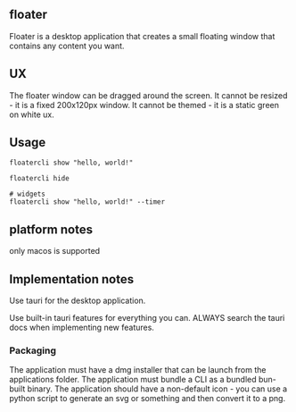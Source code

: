 ## floater


Floater is a desktop application that creates a small floating window that contains any content you want.

## UX

The floater window can be dragged around the screen.
It cannot be resized - it is a fixed 200x120px window.
It cannot be themed - it is a static green on white ux.


## Usage

```
floatercli show "hello, world!"
```

```
floatercli hide
```

```
# widgets
floatercli show "hello, world!" --timer
```

## platform notes

only macos is supported

## Implementation notes

Use tauri for the desktop application.

Use built-in tauri features for everything you can. ALWAYS search the tauri docs when implementing new features.

### Packaging

The application must have a dmg installer that can be launch from the applications folder.
The application must bundle a CLI as a bundled bun-built binary.
The application should have a non-default icon - you can use a python script to generate an svg or something and then convert it to a png.
